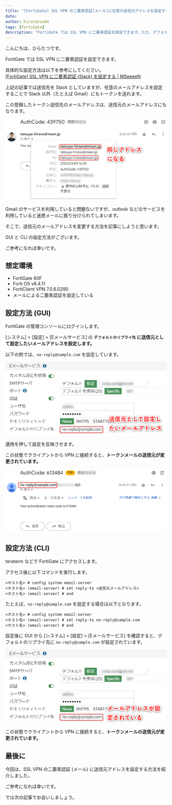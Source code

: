 ```yaml
---
title: "[FortiGate] SSL VPN の二要素認証(メール)に任意の送信元アドレスを設定する方法"
date: 
author: hiratatsu04
tags: [FortiGate]
description: "FortiGate では SSL VPN に二要素認証を設定できます。ただ、デフォルトのままでは、トークンメールの送信元と送信先アドレスが同じになってしまいます。使っているメールソフトによっては迷惑メールに振り分けられます。この記事では送信元アドレスに任意のアドレスを設定する方法を紹介します。"
---
```


こんにちは、ひらたつです。

FortiGate では SSL VPN に二要素認証を設定できます。

具体的な設定方法は以下を参考にしてください。  
[[FortiGate] SSL VPN に二要素認証 (Slack) を設定する | MSeeeeN](https://mseeeen.msen.jp/configure-two-factor-authentication-for-fortigate-ssl-vpn/)

上記の記事では送信先を Slack としていますが、任意のメールアドレスを設定することで Slack 以外（たとえば Gmail）にもトークンを送れます。

この登録したトークン送信先のメールアドレスは、送信元のメールアドレスにもなります。

![同じアドレスになる](images/same-address.png "同じアドレスになる")

Gmail のサービスを利用していると問題ないですが、outlook などのサービスを利用していると迷惑メールに振り分けられてしまいます。

そこで、送信元のメールアドレスを変更する方法を記事にしようと思います。

GUI と CLI の設定方法がございます。

ご参考になれば幸いです。

## 想定環境

- FortiGate 60F
- Forti OS v6.4.11
- FortiClient VPN 7.0.6.0290
- メールによる二要素認証を設定している

## 設定方法 (GUI)

FortiGate の管理コンソールにログインします。

[システム] > [設定] > [Eメールサービス] の **`デフォルトのリプライ先` に送信元として設定したいメールアドレスを設定します。**

以下の例では、`no-reply@sample.com` を設定しています。

![GUI での設定](images/setting-gui.png "GUI での設定")

適用を押して設定を反映させます。

この状態でクライアントから VPN に接続すると、**トークンメールの送信元が変更されています。**

![送信元アドレスが変更されている](images/result_gui.png "送信元アドレスが変更されている")

## 設定方法 (CLI)

teraterm などで FortiGate にアクセスします。

アクセス後に以下コマンドを実行します。

```
<ホスト名> # config system email-server
<ホスト名> (email-server) # set reply-to <送信元メールアドレス>
<ホスト名> (email-server) # end
```

たとえば、`no-reply@sample.com` を設定する場合は以下となります。

```
<ホスト名> # config system email-server
<ホスト名> (email-server) # set reply-to no-reply@sample.com
<ホスト名> (email-server) # end
```

設定後に GUI から [システム] > [設定] > [Eメールサービス] を確認すると、デフォルトのリプライ先に `no-reply@sample.com` が設定されています。

![デフォルトのリプライ先にアドレスが設定されている](images/setting-cli.png "デフォルトのリプライ先にアドレスが設定されている")

この状態でクライアントから VPN に接続すると、**トークンメールの送信元が変更されています。**

## 最後に

今回は、SSL VPN の二要素認証 (メール) に送信元アドレスを設定する方法を紹介しました。

ご参考になれば幸いです。

では次の記事でお会いしましょう。
